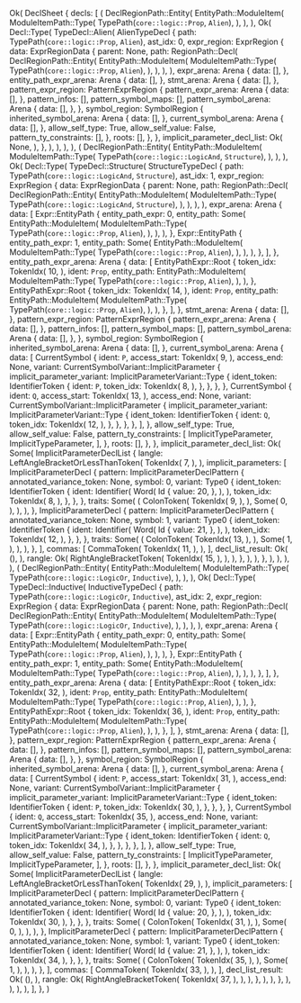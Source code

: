 Ok(
    DeclSheet {
        decls: [
            (
                DeclRegionPath::Entity(
                    EntityPath::ModuleItem(
                        ModuleItemPath::Type(
                            TypePath(`core::logic::Prop`, `Alien`),
                        ),
                    ),
                ),
                Ok(
                    Decl::Type(
                        TypeDecl::Alien(
                            AlienTypeDecl {
                                path: TypePath(`core::logic::Prop`, `Alien`),
                                ast_idx: 0,
                                expr_region: ExprRegion {
                                    data: ExprRegionData {
                                        parent: None,
                                        path: RegionPath::Decl(
                                            DeclRegionPath::Entity(
                                                EntityPath::ModuleItem(
                                                    ModuleItemPath::Type(
                                                        TypePath(`core::logic::Prop`, `Alien`),
                                                    ),
                                                ),
                                            ),
                                        ),
                                        expr_arena: Arena {
                                            data: [],
                                        },
                                        entity_path_expr_arena: Arena {
                                            data: [],
                                        },
                                        stmt_arena: Arena {
                                            data: [],
                                        },
                                        pattern_expr_region: PatternExprRegion {
                                            pattern_expr_arena: Arena {
                                                data: [],
                                            },
                                            pattern_infos: [],
                                            pattern_symbol_maps: [],
                                            pattern_symbol_arena: Arena {
                                                data: [],
                                            },
                                        },
                                        symbol_region: SymbolRegion {
                                            inherited_symbol_arena: Arena {
                                                data: [],
                                            },
                                            current_symbol_arena: Arena {
                                                data: [],
                                            },
                                            allow_self_type: True,
                                            allow_self_value: False,
                                            pattern_ty_constraints: [],
                                        },
                                        roots: [],
                                    },
                                },
                                implicit_parameter_decl_list: Ok(
                                    None,
                                ),
                            },
                        ),
                    ),
                ),
            ),
            (
                DeclRegionPath::Entity(
                    EntityPath::ModuleItem(
                        ModuleItemPath::Type(
                            TypePath(`core::logic::LogicAnd`, `Structure`),
                        ),
                    ),
                ),
                Ok(
                    Decl::Type(
                        TypeDecl::Structure(
                            StructureTypeDecl {
                                path: TypePath(`core::logic::LogicAnd`, `Structure`),
                                ast_idx: 1,
                                expr_region: ExprRegion {
                                    data: ExprRegionData {
                                        parent: None,
                                        path: RegionPath::Decl(
                                            DeclRegionPath::Entity(
                                                EntityPath::ModuleItem(
                                                    ModuleItemPath::Type(
                                                        TypePath(`core::logic::LogicAnd`, `Structure`),
                                                    ),
                                                ),
                                            ),
                                        ),
                                        expr_arena: Arena {
                                            data: [
                                                Expr::EntityPath {
                                                    entity_path_expr: 0,
                                                    entity_path: Some(
                                                        EntityPath::ModuleItem(
                                                            ModuleItemPath::Type(
                                                                TypePath(`core::logic::Prop`, `Alien`),
                                                            ),
                                                        ),
                                                    ),
                                                },
                                                Expr::EntityPath {
                                                    entity_path_expr: 1,
                                                    entity_path: Some(
                                                        EntityPath::ModuleItem(
                                                            ModuleItemPath::Type(
                                                                TypePath(`core::logic::Prop`, `Alien`),
                                                            ),
                                                        ),
                                                    ),
                                                },
                                            ],
                                        },
                                        entity_path_expr_arena: Arena {
                                            data: [
                                                EntityPathExpr::Root {
                                                    token_idx: TokenIdx(
                                                        10,
                                                    ),
                                                    ident: `Prop`,
                                                    entity_path: EntityPath::ModuleItem(
                                                        ModuleItemPath::Type(
                                                            TypePath(`core::logic::Prop`, `Alien`),
                                                        ),
                                                    ),
                                                },
                                                EntityPathExpr::Root {
                                                    token_idx: TokenIdx(
                                                        14,
                                                    ),
                                                    ident: `Prop`,
                                                    entity_path: EntityPath::ModuleItem(
                                                        ModuleItemPath::Type(
                                                            TypePath(`core::logic::Prop`, `Alien`),
                                                        ),
                                                    ),
                                                },
                                            ],
                                        },
                                        stmt_arena: Arena {
                                            data: [],
                                        },
                                        pattern_expr_region: PatternExprRegion {
                                            pattern_expr_arena: Arena {
                                                data: [],
                                            },
                                            pattern_infos: [],
                                            pattern_symbol_maps: [],
                                            pattern_symbol_arena: Arena {
                                                data: [],
                                            },
                                        },
                                        symbol_region: SymbolRegion {
                                            inherited_symbol_arena: Arena {
                                                data: [],
                                            },
                                            current_symbol_arena: Arena {
                                                data: [
                                                    CurrentSymbol {
                                                        ident: `P`,
                                                        access_start: TokenIdx(
                                                            9,
                                                        ),
                                                        access_end: None,
                                                        variant: CurrentSymbolVariant::ImplicitParameter {
                                                            implicit_parameter_variant: ImplicitParameterVariant::Type {
                                                                ident_token: IdentifierToken {
                                                                    ident: `P`,
                                                                    token_idx: TokenIdx(
                                                                        8,
                                                                    ),
                                                                },
                                                            },
                                                        },
                                                    },
                                                    CurrentSymbol {
                                                        ident: `Q`,
                                                        access_start: TokenIdx(
                                                            13,
                                                        ),
                                                        access_end: None,
                                                        variant: CurrentSymbolVariant::ImplicitParameter {
                                                            implicit_parameter_variant: ImplicitParameterVariant::Type {
                                                                ident_token: IdentifierToken {
                                                                    ident: `Q`,
                                                                    token_idx: TokenIdx(
                                                                        12,
                                                                    ),
                                                                },
                                                            },
                                                        },
                                                    },
                                                ],
                                            },
                                            allow_self_type: True,
                                            allow_self_value: False,
                                            pattern_ty_constraints: [
                                                ImplicitTypeParameter,
                                                ImplicitTypeParameter,
                                            ],
                                        },
                                        roots: [],
                                    },
                                },
                                implicit_parameter_decl_list: Ok(
                                    Some(
                                        ImplicitParameterDeclList {
                                            langle: LeftAngleBracketOrLessThanToken(
                                                TokenIdx(
                                                    7,
                                                ),
                                            ),
                                            implicit_parameters: [
                                                ImplicitParameterDecl {
                                                    pattern: ImplicitParameterDeclPattern {
                                                        annotated_variance_token: None,
                                                        symbol: 0,
                                                        variant: Type0 {
                                                            ident_token: IdentifierToken {
                                                                ident: Identifier(
                                                                    Word(
                                                                        Id {
                                                                            value: 20,
                                                                        },
                                                                    ),
                                                                ),
                                                                token_idx: TokenIdx(
                                                                    8,
                                                                ),
                                                            },
                                                        },
                                                    },
                                                    traits: Some(
                                                        (
                                                            ColonToken(
                                                                TokenIdx(
                                                                    9,
                                                                ),
                                                            ),
                                                            Some(
                                                                0,
                                                            ),
                                                        ),
                                                    ),
                                                },
                                                ImplicitParameterDecl {
                                                    pattern: ImplicitParameterDeclPattern {
                                                        annotated_variance_token: None,
                                                        symbol: 1,
                                                        variant: Type0 {
                                                            ident_token: IdentifierToken {
                                                                ident: Identifier(
                                                                    Word(
                                                                        Id {
                                                                            value: 21,
                                                                        },
                                                                    ),
                                                                ),
                                                                token_idx: TokenIdx(
                                                                    12,
                                                                ),
                                                            },
                                                        },
                                                    },
                                                    traits: Some(
                                                        (
                                                            ColonToken(
                                                                TokenIdx(
                                                                    13,
                                                                ),
                                                            ),
                                                            Some(
                                                                1,
                                                            ),
                                                        ),
                                                    ),
                                                },
                                            ],
                                            commas: [
                                                CommaToken(
                                                    TokenIdx(
                                                        11,
                                                    ),
                                                ),
                                            ],
                                            decl_list_result: Ok(
                                                (),
                                            ),
                                            rangle: Ok(
                                                RightAngleBracketToken(
                                                    TokenIdx(
                                                        15,
                                                    ),
                                                ),
                                            ),
                                        },
                                    ),
                                ),
                            },
                        ),
                    ),
                ),
            ),
            (
                DeclRegionPath::Entity(
                    EntityPath::ModuleItem(
                        ModuleItemPath::Type(
                            TypePath(`core::logic::LogicOr`, `Inductive`),
                        ),
                    ),
                ),
                Ok(
                    Decl::Type(
                        TypeDecl::Inductive(
                            InductiveTypeDecl {
                                path: TypePath(`core::logic::LogicOr`, `Inductive`),
                                ast_idx: 2,
                                expr_region: ExprRegion {
                                    data: ExprRegionData {
                                        parent: None,
                                        path: RegionPath::Decl(
                                            DeclRegionPath::Entity(
                                                EntityPath::ModuleItem(
                                                    ModuleItemPath::Type(
                                                        TypePath(`core::logic::LogicOr`, `Inductive`),
                                                    ),
                                                ),
                                            ),
                                        ),
                                        expr_arena: Arena {
                                            data: [
                                                Expr::EntityPath {
                                                    entity_path_expr: 0,
                                                    entity_path: Some(
                                                        EntityPath::ModuleItem(
                                                            ModuleItemPath::Type(
                                                                TypePath(`core::logic::Prop`, `Alien`),
                                                            ),
                                                        ),
                                                    ),
                                                },
                                                Expr::EntityPath {
                                                    entity_path_expr: 1,
                                                    entity_path: Some(
                                                        EntityPath::ModuleItem(
                                                            ModuleItemPath::Type(
                                                                TypePath(`core::logic::Prop`, `Alien`),
                                                            ),
                                                        ),
                                                    ),
                                                },
                                            ],
                                        },
                                        entity_path_expr_arena: Arena {
                                            data: [
                                                EntityPathExpr::Root {
                                                    token_idx: TokenIdx(
                                                        32,
                                                    ),
                                                    ident: `Prop`,
                                                    entity_path: EntityPath::ModuleItem(
                                                        ModuleItemPath::Type(
                                                            TypePath(`core::logic::Prop`, `Alien`),
                                                        ),
                                                    ),
                                                },
                                                EntityPathExpr::Root {
                                                    token_idx: TokenIdx(
                                                        36,
                                                    ),
                                                    ident: `Prop`,
                                                    entity_path: EntityPath::ModuleItem(
                                                        ModuleItemPath::Type(
                                                            TypePath(`core::logic::Prop`, `Alien`),
                                                        ),
                                                    ),
                                                },
                                            ],
                                        },
                                        stmt_arena: Arena {
                                            data: [],
                                        },
                                        pattern_expr_region: PatternExprRegion {
                                            pattern_expr_arena: Arena {
                                                data: [],
                                            },
                                            pattern_infos: [],
                                            pattern_symbol_maps: [],
                                            pattern_symbol_arena: Arena {
                                                data: [],
                                            },
                                        },
                                        symbol_region: SymbolRegion {
                                            inherited_symbol_arena: Arena {
                                                data: [],
                                            },
                                            current_symbol_arena: Arena {
                                                data: [
                                                    CurrentSymbol {
                                                        ident: `P`,
                                                        access_start: TokenIdx(
                                                            31,
                                                        ),
                                                        access_end: None,
                                                        variant: CurrentSymbolVariant::ImplicitParameter {
                                                            implicit_parameter_variant: ImplicitParameterVariant::Type {
                                                                ident_token: IdentifierToken {
                                                                    ident: `P`,
                                                                    token_idx: TokenIdx(
                                                                        30,
                                                                    ),
                                                                },
                                                            },
                                                        },
                                                    },
                                                    CurrentSymbol {
                                                        ident: `Q`,
                                                        access_start: TokenIdx(
                                                            35,
                                                        ),
                                                        access_end: None,
                                                        variant: CurrentSymbolVariant::ImplicitParameter {
                                                            implicit_parameter_variant: ImplicitParameterVariant::Type {
                                                                ident_token: IdentifierToken {
                                                                    ident: `Q`,
                                                                    token_idx: TokenIdx(
                                                                        34,
                                                                    ),
                                                                },
                                                            },
                                                        },
                                                    },
                                                ],
                                            },
                                            allow_self_type: True,
                                            allow_self_value: False,
                                            pattern_ty_constraints: [
                                                ImplicitTypeParameter,
                                                ImplicitTypeParameter,
                                            ],
                                        },
                                        roots: [],
                                    },
                                },
                                implicit_parameter_decl_list: Ok(
                                    Some(
                                        ImplicitParameterDeclList {
                                            langle: LeftAngleBracketOrLessThanToken(
                                                TokenIdx(
                                                    29,
                                                ),
                                            ),
                                            implicit_parameters: [
                                                ImplicitParameterDecl {
                                                    pattern: ImplicitParameterDeclPattern {
                                                        annotated_variance_token: None,
                                                        symbol: 0,
                                                        variant: Type0 {
                                                            ident_token: IdentifierToken {
                                                                ident: Identifier(
                                                                    Word(
                                                                        Id {
                                                                            value: 20,
                                                                        },
                                                                    ),
                                                                ),
                                                                token_idx: TokenIdx(
                                                                    30,
                                                                ),
                                                            },
                                                        },
                                                    },
                                                    traits: Some(
                                                        (
                                                            ColonToken(
                                                                TokenIdx(
                                                                    31,
                                                                ),
                                                            ),
                                                            Some(
                                                                0,
                                                            ),
                                                        ),
                                                    ),
                                                },
                                                ImplicitParameterDecl {
                                                    pattern: ImplicitParameterDeclPattern {
                                                        annotated_variance_token: None,
                                                        symbol: 1,
                                                        variant: Type0 {
                                                            ident_token: IdentifierToken {
                                                                ident: Identifier(
                                                                    Word(
                                                                        Id {
                                                                            value: 21,
                                                                        },
                                                                    ),
                                                                ),
                                                                token_idx: TokenIdx(
                                                                    34,
                                                                ),
                                                            },
                                                        },
                                                    },
                                                    traits: Some(
                                                        (
                                                            ColonToken(
                                                                TokenIdx(
                                                                    35,
                                                                ),
                                                            ),
                                                            Some(
                                                                1,
                                                            ),
                                                        ),
                                                    ),
                                                },
                                            ],
                                            commas: [
                                                CommaToken(
                                                    TokenIdx(
                                                        33,
                                                    ),
                                                ),
                                            ],
                                            decl_list_result: Ok(
                                                (),
                                            ),
                                            rangle: Ok(
                                                RightAngleBracketToken(
                                                    TokenIdx(
                                                        37,
                                                    ),
                                                ),
                                            ),
                                        },
                                    ),
                                ),
                            },
                        ),
                    ),
                ),
            ),
        ],
    },
)